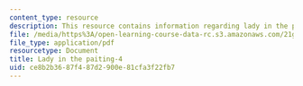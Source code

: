 ```yaml
---
content_type: resource
description: This resource contains information regarding lady in the painting.
file: /media/https%3A/open-learning-course-data-rc.s3.amazonaws.com/21g-103-chinese-iii-regular-fall-2003/ce8b2b3687f487d2900e81cfa3f22fb7_MIT21G_103F03_painting4.pdf
file_type: application/pdf
resourcetype: Document
title: Lady in the paiting-4
uid: ce8b2b36-87f4-87d2-900e-81cfa3f22fb7
---
```

